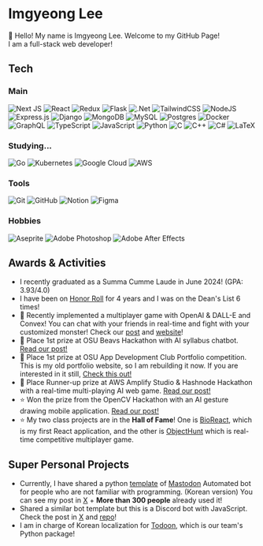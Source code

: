 # Imgyeong Lee

👋 Hello! My name is Imgyeong Lee. Welcome to my GitHub Page!<br>
I am a full-stack web developer!

## Tech

### Main

![Next JS](https://img.shields.io/badge/Next-black?style=for-the-badge&logo=next.js&logoColor=white)
![React](https://img.shields.io/badge/react-%2320232a.svg?style=for-the-badge&logo=react&logoColor=%2361DAFB)
![Redux](https://img.shields.io/badge/redux-%23593d88.svg?style=for-the-badge&logo=redux&logoColor=white)
![Flask](https://img.shields.io/badge/flask-%23000.svg?style=for-the-badge&logo=flask&logoColor=white)
![.Net](https://img.shields.io/badge/.NET-5C2D91?style=for-the-badge&logo=.net&logoColor=white)
![TailwindCSS](https://img.shields.io/badge/tailwindcss-%2338B2AC.svg?style=for-the-badge&logo=tailwind-css&logoColor=white)
![NodeJS](https://img.shields.io/badge/node.js-6DA55F?style=for-the-badge&logo=node.js&logoColor=white)
![Express.js](https://img.shields.io/badge/express.js-%23404d59.svg?style=for-the-badge&logo=express&logoColor=%2361DAFB)
![Django](https://img.shields.io/badge/django-%23092E20.svg?style=for-the-badge&logo=django&logoColor=white)
![MongoDB](https://img.shields.io/badge/MongoDB-%234ea94b.svg?style=for-the-badge&logo=mongodb&logoColor=white)
![MySQL](https://img.shields.io/badge/mysql-4479A1.svg?style=for-the-badge&logo=mysql&logoColor=white)
![Postgres](https://img.shields.io/badge/postgres-%23316192.svg?style=for-the-badge&logo=postgresql&logoColor=white)
![Docker](https://img.shields.io/badge/docker-%230db7ed.svg?style=for-the-badge&logo=docker&logoColor=white)
![GraphQL](https://img.shields.io/badge/-GraphQL-E10098?style=for-the-badge&logo=graphql&logoColor=white)
![TypeScript](https://img.shields.io/badge/typescript-%23007ACC.svg?style=for-the-badge&logo=typescript&logoColor=white)
![JavaScript](https://img.shields.io/badge/javascript-%23323330.svg?style=for-the-badge&logo=javascript&logoColor=%23F7DF1E)
![Python](https://img.shields.io/badge/python-3670A0?style=for-the-badge&logo=python&logoColor=ffdd54)
![C](https://img.shields.io/badge/c-%2300599C.svg?style=for-the-badge&logo=c&logoColor=white)
![C++](https://img.shields.io/badge/c++-%2300599C.svg?style=for-the-badge&logo=c%2B%2B&logoColor=white)
![C#](https://img.shields.io/badge/c%23-%23239120.svg?style=for-the-badge&logo=csharp&logoColor=white)
![LaTeX](https://img.shields.io/badge/latex-%23008080.svg?style=for-the-badge&logo=latex&logoColor=white)

### Studying...

![Go](https://img.shields.io/badge/go-%2300ADD8.svg?style=for-the-badge&logo=go&logoColor=white)
![Kubernetes](https://img.shields.io/badge/kubernetes-%23326ce5.svg?style=for-the-badge&logo=kubernetes&logoColor=white)
![Google Cloud](https://img.shields.io/badge/GoogleCloud-%234285F4.svg?style=for-the-badge&logo=google-cloud&logoColor=white)
![AWS](https://img.shields.io/badge/AWS-%23FF9900.svg?style=for-the-badge&logo=amazon-aws&logoColor=white)

### Tools

![Git](https://img.shields.io/badge/git-%23F05033.svg?style=for-the-badge&logo=git&logoColor=white)
![GitHub](https://img.shields.io/badge/github-%23121011.svg?style=for-the-badge&logo=github&logoColor=white)
![Notion](https://img.shields.io/badge/Notion-%23000000.svg?style=for-the-badge&logo=notion&logoColor=white)
![Figma](https://img.shields.io/badge/figma-%23F24E1E.svg?style=for-the-badge&logo=figma&logoColor=white)

### Hobbies

![Aseprite](https://img.shields.io/badge/Aseprite-FFFFFF?style=for-the-badge&logo=Aseprite&logoColor=#7D929E)
![Adobe Photoshop](https://img.shields.io/badge/adobe%20photoshop-%2331A8FF.svg?style=for-the-badge&logo=adobe%20photoshop&logoColor=white)
![Adobe After Effects](https://img.shields.io/badge/Adobe%20After%20Effects-9999FF.svg?style=for-the-badge&logo=Adobe%20After%20Effects&logoColor=white)

## Awards & Activities

- I recently graduated as a Summa Cumme Laude in June 2024! (GPA: 3.93/4.0)
- I have been on [Honor Roll](https://registrar.oregonstate.edu/osu-honor-roll) for 4 years and I was on the Dean's List 6 times!
- 🫠 Recently implemented a multiplayer game with OpenAI & DALL-E and Convex! You can chat with your friends in real-time and fight with your customized monster! Check our [post](https://devpost.com/software/adventureai) and [website](https://adventure-ai.vercel.app/)!
- 🥇 Place 1st prize at OSU Beavs Hackathon with AI syllabus chatbot. [Read our post!](https://devpost.com/software/syllabot-1dxsil)
- 🥇 Place 1st prize at OSU App Development Club Portfolio competition. This is my old portfolio website, so I am rebuilding it now. If you are interested in it still, [Check this out!](https://imgyeong-lee-portfolio-website.vercel.app/)
- 🥈 Place Runner-up prize at AWS Amplify Studio & Hashnode Hackathon with a real-time multi-playing AI web game. [Read our post!](https://hackathoners0.hashnode.dev/are-you-smarter-than-ai)
- ⭐️ Won the prize from the OpenCV Hackathon with an AI gesture drawing mobile application. [Read our post!](https://www.hackster.io/hackathoners/ai-gesture-art-d36827)
- ⭐️ My two class projects are in the **Hall of Fame**! One is [BioReact](https://web.engr.oregonstate.edu/~hessro/teaching/hof/cs494#w23), which is my first React application, and the other is [ObjectHunt](https://web.engr.oregonstate.edu/~hessro/teaching/hof/cs492#w23) which is real-time competitive multiplayer game.

## Super Personal Projects

- Currently, I have shared a python [template](https://github.com/ImgyeongLee/MastodonBot) of [Mastodon](https://joinmastodon.org/) Automated bot for people who are not familiar with programming. (Korean version) You can see my post in [X](https://x.com/DONTEXIST_3/status/1719272573446529149?s=20) + **More than 300 people** already used it!
- Shared a similar bot template but this is a Discord bot with JavaScript. Check the post in [X](https://x.com/DONTEXIST_3/status/1725120780705603766?s=20) and [repo](https://github.com/ImgyeongLee/DiscordBot)!
- I am in charge of Korean localization for [Todoon](https://pypi.org/project/todo-or-not/), which is our team's Python package!
